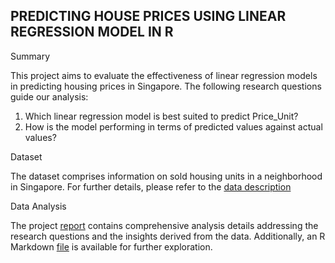 ## PREDICTING HOUSE PRICES USING LINEAR REGRESSION MODEL IN R

Summary

This project aims to evaluate the effectiveness of linear regression models in predicting housing prices in Singapore. The following research questions guide our analysis:
1.	Which linear regression model is best suited to predict Price_Unit?
2.	How is the model performing in terms of predicted values against actual values?


Dataset

The dataset comprises information on sold housing units in a neighborhood in Singapore. 
For further details, please refer to the [data description](Data-Description.pdf)


Data Analysis

The project [report](Project-Report.pdf) contains comprehensive analysis details addressing the research questions and the insights derived from the data. 
Additionally, an R Markdown [file](the_code.Rmd) is available for further exploration.
